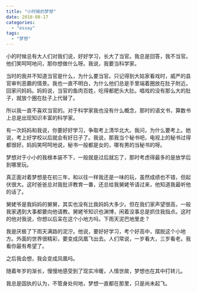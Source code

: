 ```yaml
---
title: "小时候的梦想"
date: 2010-08-17
categories: 
  - "essay"
tags: 
  - "梦想"
---
```


小的时候总有大人们对我们说，好好学习，长大了当官。我总是回答，我不当官。他们笑呵呵地问，那你想做什么呀。我说，我要当科学家。

当时的我并不知道当官是什么，为什么要当官。只记得到大姑家看戏时，威严的县官审判恶霸的情景。我也一直不明白，为什么他们总是手里端着圈放在肚子附近。回家问妈妈。妈妈说，当官的鱼肉百姓，吃得都肥头大肚。唱戏的没有那么大的肚子，就放个圈在肚子上代替了。

所以我一直不喜欢当官的。对于科学家我也没有什么概念，那时的语文书，算数书上总是出现知识丰富的科学家。

有一次妈妈和我说，你要好好学习，争取考上清华北大。我问，为什么要考上。她说，考上好学校以后就会有好日子了。我说，那我当个秘书吧，电视上的秘书过得都很好。妈妈笑呵呵地说，秘书一般都是女的，哪有男的当秘书的呀。

梦想对于小小的我根本装不下，一般就是过后就忘了，那时考虑得最多的是放学后到哪里玩。

真正面对着梦想是在初三年，和以往一样我还是一味的玩，虽然成绩也不错，但起伏很大。这时爸爸总对我批评教育一番，还总给我舅姥爷请过来，他知道我最听他的话了。

舅姥爷是我妈妈的舅舅，其实也没有比我妈妈大多少。但在我们家声望很高，一般我家遇到大事都要向他请教。舅姥爷知识也渊博，闲着没事总是抓住我指点。这时的他对我说，你想以后呆在这个小地方吗，下雨天泥巴地里走？

我是厌极了下雨天满路的泥泞。他说，要好好学习，考个好高中，摆脱这个小地方。外面的世界很精彩，要变成凤凰飞出去。人们常说，一岁看大，三岁看老。我看你最有希望了。

之后我会想，我会变成凤凰吗。

随着年岁的渐长，慢慢地感受到了现实冷暖，人情世故，梦想也在其中打转儿。

我总是固执的认为，不管身处何地，梦想一直都在那里，只是尚未起飞。
